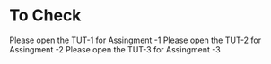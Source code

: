 # To Check
Please open the TUT-1 for Assingment -1
Please open the TUT-2 for Assingment -2
Please open the TUT-3 for Assingment -3
